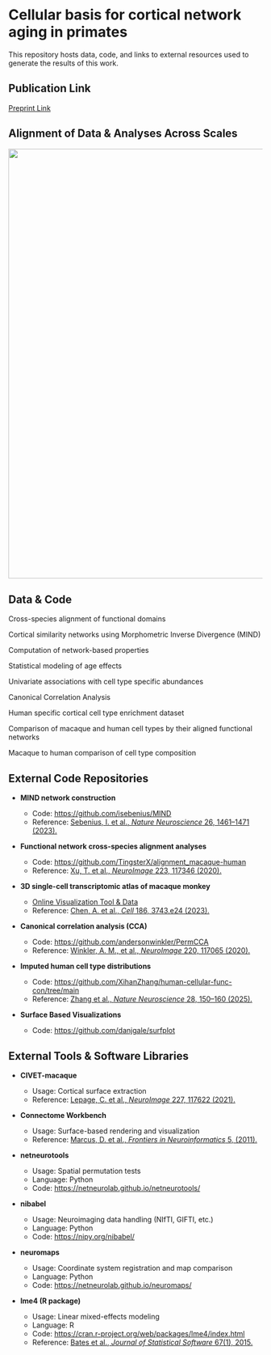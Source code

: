 # Cellular basis for cortical network aging in primates

This repository hosts data, code, and links to external resources used to generate the results of this work.

## Publication Link

[Preprint Link](https://doi.org/)

## Alignment of Data & Analyses Across Scales 

<p align="center">
  <img src="figs/overview.png" width="850">
</p>



## Data & Code   

Cross-species alignment of functional domains 

Cortical similarity networks using Morphometric Inverse Divergence (MIND) 

Computation of network-based properties 

Statistical modeling of age effects

Univariate associations with cell type specific abundances

Canonical Correlation Analysis

Human specific cortical cell type enrichment dataset  

Comparison of macaque and human cell types by their aligned functional networks

Macaque to human comparison of cell type composition 



## External Code Repositories

- **MIND network construction**  
  - Code: https://github.com/isebenius/MIND  
  - Reference: [Sebenius, I. et al., *Nature Neuroscience* 26, 1461–1471 (2023).](https://doi.org/10.1038/s41593-023-01376-7)

- **Functional network cross-species alignment analyses**  
  - Code: https://github.com/TingsterX/alignment_macaque-human  
  - Reference: [Xu, T. et al., *NeuroImage* 223, 117346 (2020).](https://doi.org/10.1016/j.neuroimage.2020.117346)

- **3D single-cell transcriptomic atlas of macaque monkey**  
  - [Online Visualization Tool & Data](https://macaque.digital-brain.cn/spatial-omics)  
  - Reference: [Chen, A. et al., *Cell* 186, 3743.e24 (2023).](https://doi.org/10.1016/j.cell.2023.06.009)

- **Canonical correlation analysis (CCA)**  
  - Code: https://github.com/andersonwinkler/PermCCA  
  - Reference: [Winkler, A. M., et al., *NeuroImage* 220, 117065 (2020).](https://doi.org/10.1016/j.neuroimage.2020.117065)

- **Imputed human cell type distributions**  
  - Code: https://github.com/XihanZhang/human-cellular-func-con/tree/main
  - Reference: [Zhang et al., *Nature Neuroscience* 28, 150–160 (2025).](https://doi.org/10.1038/s41593-024-01812-2)

- **Surface Based Visualizations**  
  - Code: https://github.com/danjgale/surfplot  

## External Tools & Software Libraries

- **CIVET-macaque**  
  - Usage: Cortical surface extraction  
  - Reference: [Lepage, C. et al., *NeuroImage* 227, 117622 (2021).](https://doi.org/10.1016/j.neuroimage.2020.117622)

- **Connectome Workbench**  
  - Usage: Surface-based rendering and visualization  
  - Reference: [Marcus, D. et al., *Frontiers in Neuroinformatics* 5, (2011).](https://doi.org/10.3389/fninf.2011.00004)

- **netneurotools**  
  - Usage: Spatial permutation tests  
  - Language: Python  
  - Code: https://netneurolab.github.io/netneurotools/

- **nibabel**  
  - Usage: Neuroimaging data handling (NIfTI, GIFTI, etc.)  
  - Language: Python  
  - Code: https://nipy.org/nibabel/

- **neuromaps**  
  - Usage: Coordinate system registration and map comparison  
  - Language: Python  
  - Code: https://netneurolab.github.io/neuromaps/

- **lme4 (R package)**  
  - Usage: Linear mixed-effects modeling  
  - Language: R  
  - Code: https://cran.r-project.org/web/packages/lme4/index.html  
  - Reference: [Bates et al., *Journal of Statistical Software* 67(1), 2015.](https://doi.org/10.18637/jss.v067.i01)














